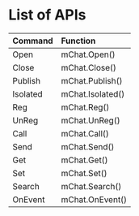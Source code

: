 # List of APIs

| Command | Function |
| :--- | :--- |
| Open | mChat.Open\(\) |
| Close | mChat.Close\(\) |
| Publish | mChat.Publish\(\) |
| Isolated | mChat.Isolated\(\) |
| Reg | mChat.Reg\(\) |
| UnReg | mChat.UnReg\(\) |
| Call | mChat.Call\(\) |
| Send | mChat.Send\(\) |
| Get | mChat.Get\(\) |
| Set | mChat.Set\(\) |
| Search | mChat.Search\(\) |
| OnEvent | mChat.OnEvent\(\) |

